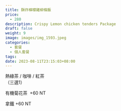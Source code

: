 ```yaml
---
title: 酥炸檸檬雞柳條飯
price:
  - 280
description: Crispy Lemon chicken tenders Package
draft: false
weight: 9
image: images/img_1593.jpeg
categories:
  - 套餐
  - 個人套餐
tags:
date: 2023-08-11T23:15:03+08:00
---
```


  熱綠茶 / 咖啡 / 紅茶   
  （三選1）

  有機菊花茶  +60  NT

  拿鐵 +60  NT
